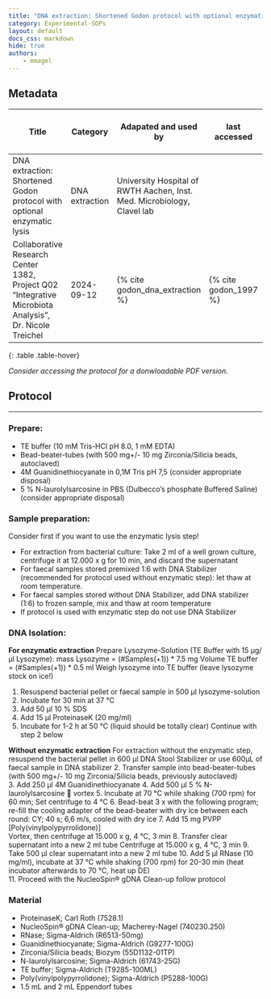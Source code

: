 ```yaml
---
title: "DNA extraction: Shortened Godon protocol with optional enzymatic lysis"
category: Experimental-SOPs
layout: default
docs_css: markdown
hide: true
authors:
    - mmagel
---
```



## Metadata

| Title |  Category | Adapated and used by | last accessed |  Link to protocol | Primary origin for protocol | 
| ------ | ------ | ------ | ------ | ------ |------ |
| DNA extraction: Shortened Godon protocol with optional enzymatic lysis  | DNA extraction | University Hospital of RWTH Aachen, Inst. Med. Microbiology, Clavel lab 
Collaborative Research Center 1382, Project Q02 “Integrative Microbiota Analysis”, Dr. Nicole Treichel | 2024-09-12 | {% cite godon_dna_extraction %} | {% cite godon_1997 %} |
{: .table .table-hover}

*Consider accessing the protocol for a donwloadable PDF version.*
   
## Protocol

---

### Prepare: 
- TE buffer (10 mM Tris-HCl pH 8.0, 1 mM EDTA) 
- Bead-beater-tubes (with 500 mg+/- 10 mg Zirconia/Silicia beads, autoclaved) 
- 4M Guanidinethiocyanate in 0,1M Tris pH 7,5 (consider appropriate disposal) 
- 5 % N-laurolylsarcosine in PBS (Dulbecco’s phosphate Buffered Saline) (consider appropriate disposal)


### Sample preparation: 
Consider first if you want to use the enzymatic lysis step! 
- For extraction from bacterial culture: Take 2 ml of a well grown culture, centrifuge it at 12.000 x g for 10 min, and discard 
the supernatant 
- For faecal samples stored premixed 1:6 with DNA Stabilizer (recommended for protocol used without enzymatic step): let 
thaw at room temperature. 
- For faecal samples stored without DNA Stabilizer, add DNA stabilizer (1:6) to frozen sample, mix and thaw at room 
temperature  
- If protocol is used with enzymatic step do not use DNA Stabilizer

### DNA Isolation: 
**For enzymatic extraction**
Prepare Lysozyme-Solution (TE Buffer with 15 µg/µl Lysozyme): 
    mass Lysozyme = (#Samples(+1)) * 7.5 mg 
    Volume TE buffer = (#Samples(+1)) * 0.5 ml 
Weigh lysozyme into TE buffer (leave lysozyme stock on ice!) 
1. Resuspend bacterial pellet or faecal sample in 500 µl lysozyme-solution  
2. Incubate for 30 min at 37 °C 
3. Add 50 µl 10 % SDS 
4. Add 15 µl ProteinaseK (20 mg/ml) 
5. Incubate for 1-2 h at 50 °C (liquid should be totally clear) 
Continue with step 2 below 

**Without enzymatic extraction**
For extraction without the enzymatic step, resuspend the bacterial pellet in 600 µl DNA Stool Stabilizer or use 
600µL of faecal sample in DNA stabilizer 
2. Transfer sample into bead-beater-tubes (with 500 mg+/- 10 mg Zirconia/Silicia beads, previously autoclaved)  
3. Add 250 µl 4M Guanidinethiocyanate 
4. Add 500 µl 5 % N-laurolylsarcosine  vortex 
5. Incubate at 70 °C while shaking (700 rpm) for 60 min; Set centrifuge to 4 °C 
6. Bead-beat 3 x with the following program; re-fill the cooling adapter of the bead-beater with dry ice between each 
round:   CY; 40 s; 6,6 m/s, cooled with dry ice
7. Add 15 mg PVPP [Poly(vinylpolypyrrolidone)]  
Vortex, then centrifuge at 15.000 x g, 4 °C, 3 min 
8. Transfer clear supernatant into a new 2 ml tube 
Centrifuge at 15.000 x g, 4 °C, 3 min 
9. Take 500 µl clear supernatant into a new 2 ml tube 
10. Add 5 µl RNase (10 mg/ml), incubate at 37 °C while shaking (700 rpm) for 20-30 min (heat incubator afterwards to 70 °C, 
heat up DE)  
11. Proceed with the NucleoSpin® gDNA Clean-up follow protocol

### Material

- ProteinaseK; Carl Roth (7528.1) 
- NucleoSpin® gDNA Clean-up; Macherey-Nagel (740230.250) 
- RNase; Sigma-Aldrich (R6513-50mg) 
- Guanidinethiocyanate; Sigma-Aldrich (G9277-100G) 
- Zirconia/Silicia beads; Biozym (55D1132-01TP) 
- N-laurolylsarcosine; Sigma-Aldrich (61743-25G) 
- TE buffer; Sigma-Aldrich (T9285-100ML) 
- Poly(vinylpolypyrrolidone); Sigma-Aldrich (P5288-100G) 
- 1.5 mL and 2 mL Eppendorf tubes 
